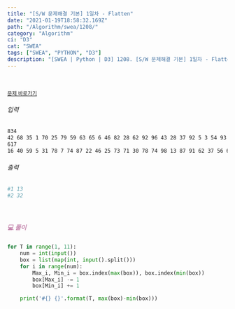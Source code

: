 ```yaml
---
title: "[S/W 문제해결 기본] 1일차 - Flatten"
date: "2021-01-19T18:58:32.169Z"
path: "/Algorithm/swea/1208/"
category: "Algorithm"
ci: "D3"
cat: "SWEA"
tags: ["SWEA", "PYTHON", "D3"]
description: "[SWEA | Python | D3] 1208. [S/W 문제해결 기본] 1일차 - Flatten"
---
```


<br />

<a href="https://swexpertacademy.com/main/code/problem/problemDetail.do?contestProbId=AV139KOaABgCFAYh&categoryId=AV139KOaABgCFAYh&categoryType=CODE"><small>문제 바로가기</small></a>

###### 입력

```sh
834
42 68 35 1 70 25 79 59 63 65 6 46 82 28 62 92 96 43 28 37 92 5 3 54 93 83 22 17 19 96 ...
617
16 40 59 5 31 78 7 74 87 22 46 25 73 71 30 78 74 98 13 87 91 62 37 56 68 56 75 32 53 ...
```

###### 출력

```sh
#1 13
#2 32
```

<br />

##### <h5 style="color:#C587AE;">💻 풀이</h5>

```python
for T in range(1, 11):
    num = int(input())
    box = list(map(int, input().split()))
    for i in range(num):
        Max_i, Min_i = box.index(max(box)), box.index(min(box))
        box[Max_i] -= 1
        box[Min_i] += 1

    print('#{} {}'.format(T, max(box)-min(box)))
```

